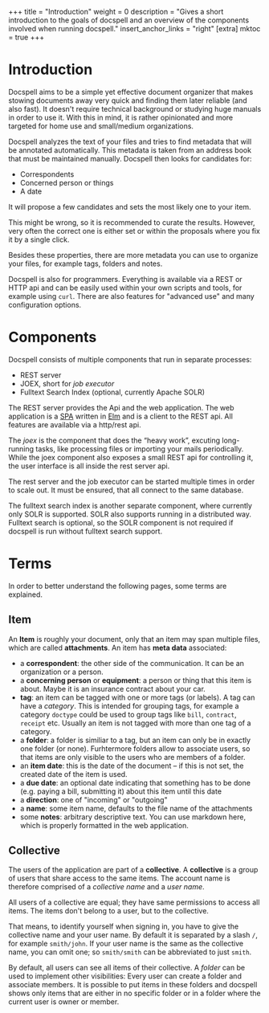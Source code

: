 +++
title = "Introduction"
weight = 0
description = "Gives a short introduction to the goals of docspell and an overview of the components involved when running docspell."
insert_anchor_links = "right"
[extra]
mktoc = true
+++

# Introduction

Docspell aims to be a simple yet effective document organizer that
makes stowing documents away very quick and finding them later
reliable (and also fast). It doesn't require technical background or
studying huge manuals in order to use it. With this in mind, it is
rather opinionated and more targeted for home use and small/medium
organizations.

Docspell analyzes the text of your files and tries to find metadata
that will be annotated automatically. This metadata is taken from an
address book that must be maintained manually. Docspell then looks for
candidates for:

- Correspondents
- Concerned person or things
- A date

It will propose a few candidates and sets the most likely one to your
item.

This might be wrong, so it is recommended to curate the results.
However, very often the correct one is either set or within the
proposals where you fix it by a single click.

Besides these properties, there are more metadata you can use to
organize your files, for example tags, folders and notes.

Docspell is also for programmers. Everything is available via a REST
or HTTP api and can be easily used within your own scripts and tools,
for example using `curl`. There are also features for "advanced use"
and many configuration options.


# Components

Docspell consists of multiple components that run in separate
processes:

- REST server
- JOEX, short for *job executor*
- Fulltext Search Index (optional, currently Apache SOLR)

The REST server provides the Api and the web application. The web
application is a
[SPA](https://en.wikipedia.org/wiki/Single-page_application) written
in [Elm](https://elm-lang.org) and is a client to the REST api. All
features are available via a http/rest api.

The *joex* is the component that does the “heavy work”, excuting
long-running tasks, like processing files or importing your mails
periodically. While the joex component also exposes a small REST api
for controlling it, the user interface is all inside the rest server
api.

The rest server and the job executor can be started multiple times in
order to scale out. It must be ensured, that all connect to the same
database.

The fulltext search index is another separate component, where
currently only SOLR is supported. SOLR also supports running in a
distributed way. Fulltext search is optional, so the SOLR component is
not required if docspell is run without fulltext search support.


# Terms

In order to better understand the following pages, some terms are
explained.

## Item

An **Item** is roughly your document, only that an item may span
multiple files, which are called **attachments**. An item has **meta
data** associated:

- a **correspondent**: the other side of the communication. It can be
  an organization or a person.
- a **concerning person** or **equipment**: a person or thing that
  this item is about. Maybe it is an insurance contract about your
  car.
- **tag**: an item can be tagged with one or more tags (or labels). A
  tag can have a *category*. This is intended for grouping tags, for
  example a category `doctype` could be used to group tags like
  `bill`, `contract`, `receipt` etc. Usually an item is not tagged
  with more than one tag of a category.
- a **folder**: a folder is similiar to a tag, but an item can only be
  in exactly one folder (or none). Furhtermore folders allow to
  associate users, so that items are only visible to the users who are
  members of a folder.
- an **item date**: this is the date of the document – if this is not
  set, the created date of the item is used.
- a **due date**: an optional date indicating that something has to be
  done (e.g. paying a bill, submitting it) about this item until this
  date
- a **direction**: one of "incoming" or "outgoing"
- a **name**: some item name, defaults to the file name of the
  attachments
- some **notes**: arbitrary descriptive text. You can use markdown
  here, which is properly formatted in the web application.

## Collective

The users of the application are part of a **collective**. A
**collective** is a group of users that share access to the same
items. The account name is therefore comprised of a *collective name*
and a *user name*.

All users of a collective are equal; they have same permissions to
access all items. The items don't belong to a user, but to the
collective.

That means, to identify yourself when signing in, you have to give the
collective name and your user name. By default it is separated by a
slash `/`, for example `smith/john`. If your user name is the same as
the collective name, you can omit one; so `smith/smith` can be
abbreviated to just `smith`.

By default, all users can see all items of their collective. A
*folder* can be used to implement other visibilities: Every user can
create a folder and associate members. It is possible to put items in
these folders and docspell shows only items that are either in no
specific folder or in a folder where the current user is owner or
member.
